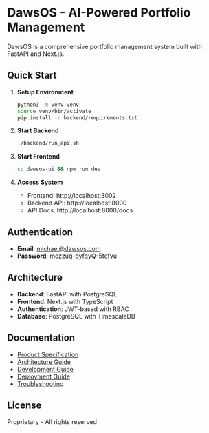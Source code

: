 # DawsOS - AI-Powered Portfolio Management

DawsOS is a comprehensive portfolio management system built with FastAPI and Next.js.

## Quick Start

1. **Setup Environment**
   ```bash
   python3 -m venv venv
   source venv/bin/activate
   pip install -r backend/requirements.txt
   ```

2. **Start Backend**
   ```bash
   ./backend/run_api.sh
   ```

3. **Start Frontend**
   ```bash
   cd dawsos-ui && npm run dev
   ```

4. **Access System**
   - Frontend: http://localhost:3002
   - Backend API: http://localhost:8000
   - API Docs: http://localhost:8000/docs

## Authentication

- **Email**: michael@dawsos.com
- **Password**: mozzuq-byfqyQ-5tefvu

## Architecture

- **Backend**: FastAPI with PostgreSQL
- **Frontend**: Next.js with TypeScript
- **Authentication**: JWT-based with RBAC
- **Database**: PostgreSQL with TimescaleDB

## Documentation

- [Product Specification](PRODUCT_SPEC.md)
- [Architecture Guide](ARCHITECTURE.md)
- [Development Guide](DEVELOPMENT_GUIDE.md)
- [Deployment Guide](DEPLOYMENT.md)
- [Troubleshooting](TROUBLESHOOTING.md)

## License

Proprietary - All rights reserved
